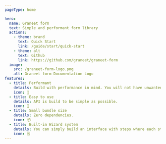 ```yaml
---
pageType: home

hero:
  name: Graneet form
  text: Simple and performant form library
  actions:
    - theme: brand
      text: Quick Start
      link: /guide/start/quick-start
    - theme: alt
      text: Github
      link: https://github.com/graneet/graneet-form
  image:
    src: /graneet-form-logo.png
    alt: Graneet form Documentation Logo
features:
  - title: Performant 
    details: Build with performance in mind. You will not have unwanted render.
    icon: 🚀
  - title: Easy to use
    details: API is build to be simple as possible.
    icon: 🌈
  - title: Small bundle size
    details: Zero dependencies.
    icon: 📦
  - title: Built-in Wizard system
    details: You can simply build an interface with steps where each step have a form
    icon: 🗒️
---
```

